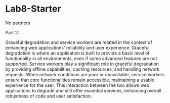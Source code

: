 # Lab8-Starter  

No partners  


Part 2:  

Graceful degradation and service workers are related in the context of enhancing web applications' reliability and user experience. Graceful degradation is where an application is built to provide a basic level of functionality in all environments, even if some advanced features are not supported. Service workers play a significant role in graceful degradation by providing offline capabilities, caching resources, and handling network requests. When network conditions are poor or unavailable, service workers ensure that core functionalities remain accessible, maintaining a usable experience for the user. This interaction between the two allows web applications to degrade and still offer essential services, enhancing overall robustness of code and user satisfaction.